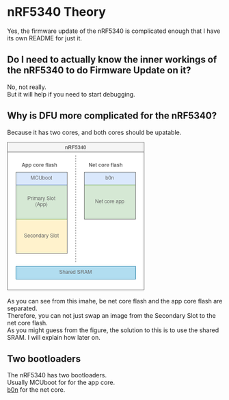 # nRF5340 Theory
Yes, the firmware update of the nRF5340 is complicated enough that I have its own README for just it.

## Do I need to actually know the inner workings of the nRF5340 to do Firmware Update on it?
No, not really.  
But it will help if you need to start debugging.

## Why is DFU more complicated for the nRF5340?
Because it has two cores, and both cores should be upatable.

![nRF5340](../../.images/nrf5340_bootloaders.png)

As you can see from this imahe, be net core flash and the app core flash are separated.  
Therefore, you can not just swap an image from the Secondary Slot to the net core flash.  
As you might guess from the figure, the solution to this is to use the shared SRAM. I will explain how later on.

## Two bootloaders
The nRF5340 has two bootloaders.  
Usually MCUboot for for the app core.  
[b0n](https://developer.nordicsemi.com/nRF_Connect_SDK/doc/2.1.0/nrf/samples/nrf5340/netboot/README.html) for the net core. 


